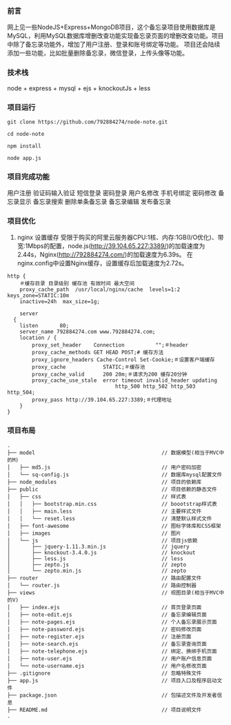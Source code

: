 ### 前言
网上见一些NodeJS+Express+MongoDB项目，这个备忘录项目使用数据库是MySQL，利用MySQL数据库增删改查功能实现备忘录页面的增删改查功能。项目中除了备忘录功能外，增加了用户注册、登录和账号绑定等功能。
项目还会陆续添加一些功能，比如批量删除备忘录，微信登录，上传头像等功能。
### 技术栈
node + express + mysql + ejs + knockoutJs + less
### 项目运行
```
git clone https://github.com/792884274/node-note.git

cd node-note

npm install

node app.js
```

### 项目完成功能
用户注册
验证码输入验证
短信登录
密码登录
用户名修改
手机号绑定
密码修改
备忘录显示
备忘录搜索
删除单条备忘录
备忘录编辑
发布备忘录

### 项目优化
1. nginx 设置缓存
受限于购买的阿里云服务器CPU:1核、内存:1GB(I/O优化)、带宽:1Mbps的配置，node.js(http://39.104.65.227:3389/)的加载速度为2.44s，Nginx(http://792884274.com/)的加载速度为6.39s。
在 nginx.config中设置Nginx缓存，设置缓存后加载速度为2.72s。
```
http {
    ＃缓存目录 目录级别 缓存池 有效时间 最大空间
    proxy_cache_path  /usr/local/nginx/cache  levels=1:2    keys_zone=STATIC:10m
    inactive=24h  max_size=1g;

    server
  {
    listen       80;
    server_name 792884274.com www.792884274.com;
    location / {
        proxy_set_header    Connection          "";＃header
        proxy_cache_methods GET HEAD POST;# 缓存方法
        proxy_ignore_headers Cache-Control Set-Cookie;＃设置客户端缓存
        proxy_cache            STATIC;＃缓存池
        proxy_cache_valid      200 20m;＃请求为200 缓存20分钟
        proxy_cache_use_stale  error timeout invalid_header updating
                                   http_500 http_502 http_503 http_504;
        proxy_pass http://39.104.65.227:3389;＃代理地址
    }
}
```

### 项目布局
```
.
├── model                                         // 数据模型(相当于MVC中的M)
│   ├── md5.js                                    // 用户密码加密
│   └── sq-config.js                              // 数据库mysql配置文件
├── node_modules                                  // 项目的依赖库
├── public                                        // 项目依赖的静态文件
│   ├── css                                       // 样式表
│   │   ├── bootstrap.min.css                     // boootstrap样式表
│   │   ├── main.less                             // 主要样式文件
│   │   └── reset.less                            // 清楚默认样式文件
│   ├── font-awesome                              // 图标字体库和CSS框架
│   ├── images                                    // 图片
│   └── js                                        // 项目js依赖
│       ├── jquery-1.11.3.min.js                  // jquery
│       ├── knockout-3.4.0.js                     // knockout
│       ├── less.js                               // less
│       ├── zepto.js                              // zepto
│       └── zepto.min.js                          // zepto
├── router                                        // 路由配置文件
│   └── router.js                                 // 路由控制器
├── views                                         // 视图目录(相当于MVC中的V)
│   ├── index.ejs                                 // 首页登录页面
│   ├── note-edit.ejs                             // 备忘录编辑页面
│   ├── note-pages.ejs                            // 个人备忘录展示页面
│   ├── note-password.ejs                         // 密码修改页面
│   ├── note-register.ejs                         // 注册页面
│   ├── note-search.ejs                           // 备忘录查询页面
│   ├── note-telephone.ejs                        // 绑定、换绑手机页面
│   ├── note-user.ejs                             // 用户账户信息页面
│   └── note-username.ejs                         // 用户名修改页面
├── .gitignore                                    // 忽略特殊文件
├── app.js                                        // 项目入口及程序启动文件
├── package.json                                  // 包描述文件及开发者信息
├── README.md                                     // 项目说明文件
.

```



